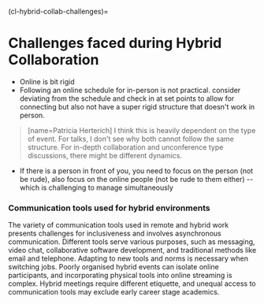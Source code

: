 (cl-hybrid-collab-challenges)=
# Challenges faced during Hybrid Collaboration

- Online is bit rigid
- Following an online schedule for in-person is not practical. consider deviating from the schedule and check in at set points to allow for connecting but also not have a super rigid structure that doesn't work in person.
> [name=Patricia Herterich] I think this is heavily dependent on the type of event. For talks, I don't see why both cannot follow the same structure. For in-depth collaboration and unconference type discussions, there might be different dynamics.

- If there is a person in front of you, you need to focus on the person (not be rude), also focus on the online people (not be rude to them either) -- which is challenging to manage simultaneously

### Communication tools used for hybrid environments
The variety of communication tools used in remote and hybrid work presents challenges for inclusiveness and involves asynchronous communication. 
Different tools serve various purposes, such as messaging, video chat, collaborative software development, and traditional methods like email and telephone. 
Adapting to new tools and norms is necessary when switching jobs. 
Poorly organised hybrid events can isolate online participants, and incorporating physical tools into online streaming is complex. 
Hybrid meetings require different etiquette, and unequal access to communication tools may exclude early career stage academics.
